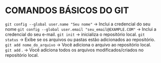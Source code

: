 # COMANDOS BÁSICOS DO GIT 
`git config --global user.name "Seu nome"` -> Inclui a credencial do seu nome 
`git config --global user.email "seu_email@EXAMPLE.COM"` -> Inclui a credencial do seu e-mail.
`git init` -> inicializa o repositório local.
`git status` -> Exibe se os arquivos ou pastas estão adicionados ao repositório.
`git add nome_do_arquivo` -> Você adiciona o arquivo ao repositório local.  
`git add` . -> Você adiciona todos os arquivos modificados/criados no repositório local.